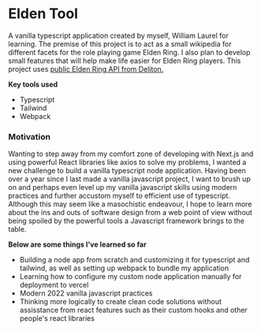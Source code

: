 # Elden Tool

A vanilla typescript application created by myself, William Laurel for learning. The premise of this project is to act as a small wikipedia for different facets for the role playing game Elden Ring. I also plan to develop small features that will help make life easier for Elden Ring players. This project uses [public Elden Ring API from Deliton.](https://docs.eldenring.fanapis.com/)

**Key tools used**
  - Typescript
  - Tailwind
  - Webpack

### Motivation
Wanting to step away from my comfort zone of developing with Next.js and using powerful React libraries like axios to solve my problems, I wanted a new challenge to build a vanilla typescript node application. Having been over a year since I last made a vanilla javascript project, I want to brush up on and perhaps even level up my vanilla javascript skills using modern practices and further accustom myself to efficient use of typescript. Although this may seem like a masochistic endeavour, I hope to learn more about the ins and outs of software design from a web point of view without being spoiled by the powerful tools a Javascript framework brings to the table.

**Below are some things I've learned so far**
  - Building a node app from scratch and customizing it for typescript and tailwind, as well as setting up webpack to bundle my application
  - Learning how to configure my custom node application manually for deployment to vercel
  - Modern 2022 vanilla javascript practices
  - Thinking more logically to create clean code solutions without assisstance from react features such as their custom hooks and other people's react libraries
